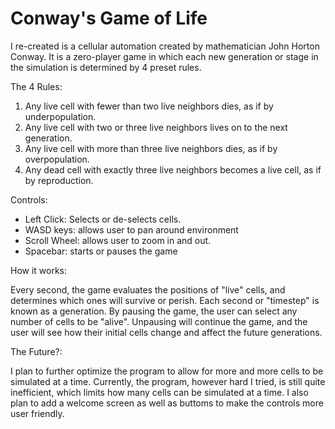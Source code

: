 # Conway's Game of Life
I re-created is a cellular automation created by mathematician John Horton Conway. It is a zero-player game in which each new generation or stage in the simulation is determined by 4 preset rules. 

The 4 Rules:
1. Any live cell with fewer than two live neighbors dies, as if by underpopulation.
2. Any live cell with two or three live neighbors lives on to the next generation.
3. Any live cell with more than three live neighbors dies, as if by overpopulation.
4. Any dead cell with exactly three live neighbors becomes a live cell, as if by reproduction.

Controls:
- Left Click: Selects or de-selects cells.
- WASD keys: allows user to pan around environment
- Scroll Wheel: allows user to zoom in and out.
- Spacebar: starts or pauses the game

How it works:

Every second, the game evaluates the positions of "live" cells, and determines which ones will survive or perish. Each second or "timestep" is known as a generation. By pausing the game, the user can select any number of cells to be "alive". Unpausing will continue the game, and the user will see how their initial cells change and affect the future generations. 

The Future?:

I plan to further optimize the program to allow for more and more cells to be simulated at a time. Currently, the program, however hard I tried, is still quite inefficient, which limits how many cells can be simulated at a time. I also plan to add a welcome screen as well as buttoms to make the controls more user friendly. 
